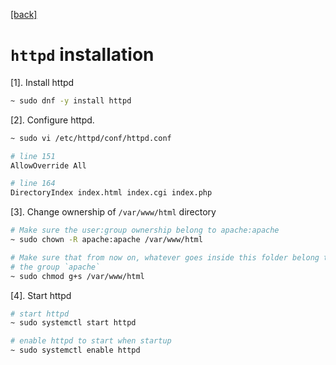 [\[back\]](..)
# `httpd` installation

[1]. Install httpd

```bash
~ sudo dnf -y install httpd
```

[2]. Configure httpd.

```bash
~ sudo vi /etc/httpd/conf/httpd.conf

# line 151
AllowOverride All

# line 164
DirectoryIndex index.html index.cgi index.php

```

[3]. Change ownership of `/var/www/html` directory

```bash
# Make sure the user:group ownership belong to apache:apache
~ sudo chown -R apache:apache /var/www/html

# Make sure that from now on, whatever goes inside this folder belong to
# the group `apache`
~ sudo chmod g+s /var/www/html
```

[4]. Start httpd

```bash
# start httpd
~ sudo systemctl start httpd

# enable httpd to start when startup
~ sudo systemctl enable httpd
```

